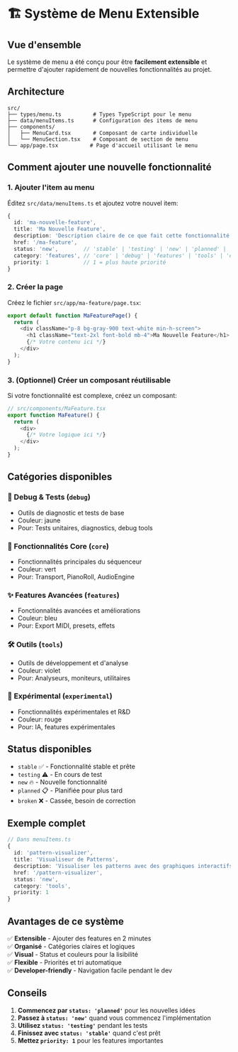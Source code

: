 # 🏗️ Système de Menu Extensible

## Vue d'ensemble

Le système de menu a été conçu pour être **facilement extensible** et permettre d'ajouter rapidement de nouvelles fonctionnalités au projet.

## Architecture

```
src/
├── types/menu.ts          # Types TypeScript pour le menu
├── data/menuItems.ts      # Configuration des items de menu
├── components/
│   ├── MenuCard.tsx       # Composant de carte individuelle
│   └── MenuSection.tsx    # Composant de section de menu
└── app/page.tsx          # Page d'accueil utilisant le menu
```

## Comment ajouter une nouvelle fonctionnalité

### 1. Ajouter l'item au menu

Éditez `src/data/menuItems.ts` et ajoutez votre nouvel item:

```typescript
{
  id: 'ma-nouvelle-feature',
  title: 'Ma Nouvelle Feature',
  description: 'Description claire de ce que fait cette fonctionnalité',
  href: '/ma-feature',
  status: 'new',        // 'stable' | 'testing' | 'new' | 'planned' | 'broken'
  category: 'features', // 'core' | 'debug' | 'features' | 'tools' | 'experimental'
  priority: 1           // 1 = plus haute priorité
}
```

### 2. Créer la page

Créez le fichier `src/app/ma-feature/page.tsx`:

```typescript
export default function MaFeaturePage() {
  return (
    <div className="p-8 bg-gray-900 text-white min-h-screen">
      <h1 className="text-2xl font-bold mb-4">Ma Nouvelle Feature</h1>
      {/* Votre contenu ici */}
    </div>
  );
}
```

### 3. (Optionnel) Créer un composant réutilisable

Si votre fonctionnalité est complexe, créez un composant:

```typescript
// src/components/MaFeature.tsx
export function MaFeature() {
  return (
    <div>
      {/* Votre logique ici */}
    </div>
  );
}
```

## Catégories disponibles

### 🔧 Debug & Tests (`debug`)
- Outils de diagnostic et tests de base
- Couleur: jaune
- Pour: Tests unitaires, diagnostics, debug tools

### 🎵 Fonctionnalités Core (`core`)  
- Fonctionnalités principales du séquenceur
- Couleur: vert  
- Pour: Transport, PianoRoll, AudioEngine

### ✨ Features Avancées (`features`)
- Fonctionnalités avancées et améliorations
- Couleur: bleu
- Pour: Export MIDI, presets, effets

### 🛠️ Outils (`tools`)
- Outils de développement et d'analyse  
- Couleur: violet
- Pour: Analyseurs, moniteurs, utilitaires

### 🧪 Expérimental (`experimental`)
- Fonctionnalités expérimentales et R&D
- Couleur: rouge
- Pour: IA, features expérimentales

## Status disponibles

- `stable` ✅ - Fonctionnalité stable et prête
- `testing` ⚠️ - En cours de test
- `new` 🔥 - Nouvelle fonctionnalité  
- `planned` 📋 - Planifiée pour plus tard
- `broken` ❌ - Cassée, besoin de correction

## Exemple complet

```typescript
// Dans menuItems.ts
{
  id: 'pattern-visualizer',
  title: 'Visualiseur de Patterns',
  description: 'Visualiser les patterns avec des graphiques interactifs',
  href: '/pattern-visualizer', 
  status: 'new',
  category: 'tools',
  priority: 1
}
```

## Avantages de ce système

✅ **Extensible** - Ajouter des features en 2 minutes  
✅ **Organisé** - Catégories claires et logiques  
✅ **Visual** - Status et couleurs pour la lisibilité  
✅ **Flexible** - Priorités et tri automatique  
✅ **Developer-friendly** - Navigation facile pendant le dev  

## Conseils

1. **Commencez par `status: 'planned'`** pour les nouvelles idées
2. **Passez à `status: 'new'`** quand vous commencez l'implémentation  
3. **Utilisez `status: 'testing'`** pendant les tests
4. **Finissez avec `status: 'stable'`** quand c'est prêt
5. **Mettez `priority: 1`** pour les features importantes